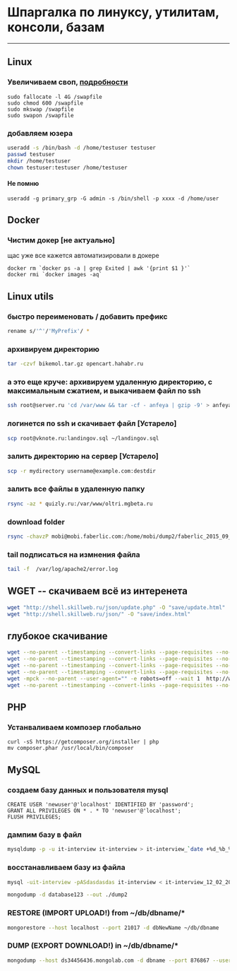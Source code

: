 # Шпаргалка по линуксу, утилитам, консоли, базам
-------

## Linux

### Увеличиваем своп, [подробности](https://www.digitalocean.com/community/tutorials/how-to-add-swap-on-ubuntu-14-04)
```
sudo fallocate -l 4G /swapfile
sudo chmod 600 /swapfile
sudo mkswap /swapfile
sudo swapon /swapfile
```

### добавляем юзера
```bash
useradd -s /bin/bash -d /home/testuser testuser
passwd testuser
mkdir /home/testuser
chown testuser:testuser /home/testuser
```

#### Не помню
```
useradd -g primary_grp -G admin -s /bin/shell -p xxxx -d /home/user
```


## Docker

### Чистим докер [не актуально]
щас уже все кажется автоматизировали в докере
```
docker rm `docker ps -a | grep Exited | awk '{print $1 }'`
docker rmi `docker images -aq`
```


## Linux utils

### быстро переименовать / добавить префикс
```bash
rename s/'^'/'MyPrefix'/ *
```

### архивируем директорию
```bash
tar -czvf bikemol.tar.gz opencart.hahabr.ru
```

### а это еще круче: архивируем удаленную директорию, с максимальным сжатием, и выкачиваем файл по ssh
```bash
ssh root@server.ru 'cd /var/www && tar -cf - anfeya | gzip -9' > anfeya_2014_04_19.tgz
```
### логинется по ssh и скачивает файл [Устарело]
```bash
scp root@vknote.ru:landingov.sql ~/landingov.sql
```
### залить директорию на сервер [Устарело]
```bash
scp -r mydirectory username@example.com:destdir
```


### залить все файлы в удаленную папку
```bash
rsync -az * quizly.ru:/var/www/oltri.mgbeta.ru
```

### download folder
```bash
rsync -chavzP mobi@mobi.faberlic.com:/home/mobi/dump2/faberlic_2015_09_18 ./dump
```

### tail подписаться на измнения файла
```bash
tail -f  /var/log/apache2/error.log
```


## WGET -- скачиваем всё из интеренета

```bash
wget "http://shell.skillweb.ru/json/update.php" -O "save/update.html"
wget "http://shell.skillweb.ru/json/" -O "save/index.html"
```

## глубокое скачивание

```bash
wget --no-parent --timestamping --convert-links --page-requisites --no-host-directories -erobots=off http://landing001.akropol-st.ru/
wget --no-parent --timestamping --convert-links --page-requisites --no-host-directories -erobots=off http://demo.oscodo.com/obsession-v1.1/html-video-bg/dark-demo-two-video-transparent-pattern.html
wget --no-parent --timestamping --convert-links --page-requisites --no-host-directories -erobots=off http://landing001.akropol-st.ru/
wget --no-parent --timestamping --convert-links --page-requisites --no-host-directories -erobots=off --adjust-extension http://landing001.akropol-st.ru/
wget -mpck --no-parent --user-agent="" -e robots=off --wait 1  http://web.archive.org/web/20141216214338/http://biz-accord.ru/
wget --no-parent --timestamping --convert-links --page-requisites --no-host-directories -erobots=off --adjust-extension  --mirror --domains=staticweb.archive.org,web.archive.org http://web.archive.org/web/20141216214338/http://biz-accord.ru/
```

## PHP

### Устанваливаем композер глобально
```
curl -sS https://getcomposer.org/installer | php 
mv composer.phar /usr/local/bin/composer
```

## MySQL

### создаем базу данных и пользователя mysql
```
CREATE USER 'newuser'@'localhost' IDENTIFIED BY 'password';
GRANT ALL PRIVILEGES ON * . * TO 'newuser'@'localhost';
FLUSH PRIVILEGES;
```

### дампим базу в файл
```bash
mysqldump -p -u it-interview it-interview > it-interview_`date +%d_%b_%Y`.sql
```
### восстанавливаем базу из файла
```bash
mysql -uit-interview -pASdasdasdas it-interview < it-interview_12_02_2014.sql
```

```bash
mongodump -d database123 --out ./dump2
```

### RESTORE (IMPORT UPLOAD!) from ~/db/dbname/*
```bash
mongorestore --host localhost --port 21017 -d dbNewName ~/db/dbname
```

### DUMP (EXPORT DOWNLOAD!) in ~/db/dbname/*
```bash
mongodump --host ds34456436.mongolab.com -d dbname --port 876867 --username user --password pass --out ~/db
```
